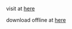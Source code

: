 visit at [here](https://phattisu.github.io/image-to-makecode-arcade-converter)

download offline at [here](https://raw.githubusercontent.com/phattisu/image-to-makecode-arcade-converter/main/example.hex)
